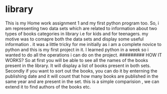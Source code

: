# library
This is my Home work assignment 1 and my first python program too.
So, i am representing two data sets which are related to information about two types of books categories in library i.e for kids and for teenagers.
my motive was to comapre both the data sets and display some useful information .
it was a little tricky for me initially as i am a complete novice to python and this is my first project in it. 
I learned python in a week so i wanted to do all the operations i can do on the project.
#########
HOW IT WORKS?
So at first you will be able to  see all the names of the books present in the library. It will display a list of books present in both sets.
Secondly if you want to sort out the books, you can do it by enterning the publishing date and it will count that how many books are published in the same year and are present in the set.
this is a simple comparision , we can extend it to find authors of the books etc.
